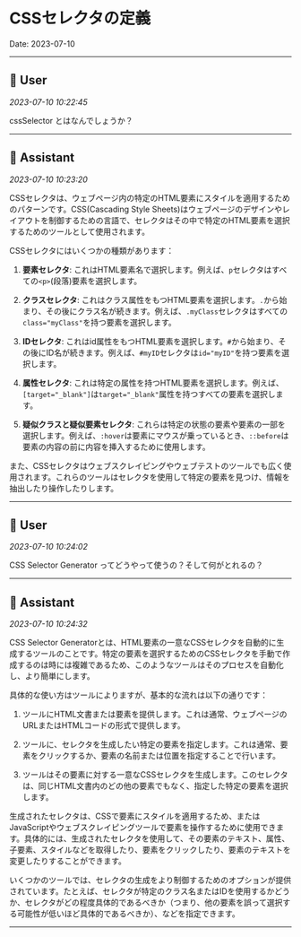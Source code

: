# CSSセレクタの定義

Date: 2023-07-10

---

## 👤 User
*2023-07-10 10:22:45*

cssSelector とはなんでしょうか？

---

## 🤖 Assistant
*2023-07-10 10:23:20*

CSSセレクタは、ウェブページ内の特定のHTML要素にスタイルを適用するためのパターンです。CSS(Cascading Style Sheets)はウェブページのデザインやレイアウトを制御するための言語で、セレクタはその中で特定のHTML要素を選択するためのツールとして使用されます。

CSSセレクタにはいくつかの種類があります：

1. **要素セレクタ**: これはHTML要素名で選択します。例えば、`p`セレクタはすべての`<p>`(段落)要素を選択します。

2. **クラスセレクタ**: これはクラス属性をもつHTML要素を選択します。`.`から始まり、その後にクラス名が続きます。例えば、`.myClass`セレクタはすべての`class="myClass"`を持つ要素を選択します。

3. **IDセレクタ**: これはid属性をもつHTML要素を選択します。`#`から始まり、その後にID名が続きます。例えば、`#myID`セレクタは`id="myID"`を持つ要素を選択します。

4. **属性セレクタ**: これは特定の属性を持つHTML要素を選択します。例えば、`[target="_blank"]`は`target="_blank"`属性を持つすべての要素を選択します。

5. **疑似クラスと疑似要素セレクタ**: これらは特定の状態の要素や要素の一部を選択します。例えば、`:hover`は要素にマウスが乗っているとき、`::before`は要素の内容の前に内容を挿入するために使用します。

また、CSSセレクタはウェブスクレイピングやウェブテストのツールでも広く使用されます。これらのツールはセレクタを使用して特定の要素を見つけ、情報を抽出したり操作したりします。

---

## 👤 User
*2023-07-10 10:24:02*

CSS Selector Generator ってどうやって使うの？そして何がとれるの？

---

## 🤖 Assistant
*2023-07-10 10:24:32*

CSS Selector Generatorとは、HTML要素の一意なCSSセレクタを自動的に生成するツールのことです。特定の要素を選択するためのCSSセレクタを手動で作成するのは時には複雑であるため、このようなツールはそのプロセスを自動化し、より簡単にします。

具体的な使い方はツールによりますが、基本的な流れは以下の通りです：

1. ツールにHTML文書または要素を提供します。これは通常、ウェブページのURLまたはHTMLコードの形式で提供します。

2. ツールに、セレクタを生成したい特定の要素を指定します。これは通常、要素をクリックするか、要素の名前または位置を指定することで行います。

3. ツールはその要素に対する一意なCSSセレクタを生成します。このセレクタは、同じHTML文書内のどの他の要素でもなく、指定した特定の要素を選択します。

生成されたセレクタは、CSSで要素にスタイルを適用するため、またはJavaScriptやウェブスクレイピングツールで要素を操作するために使用できます。具体的には、生成されたセレクタを使用して、その要素のテキスト、属性、子要素、スタイルなどを取得したり、要素をクリックしたり、要素のテキストを変更したりすることができます。

いくつかのツールでは、セレクタの生成をより制御するためのオプションが提供されています。たとえば、セレクタが特定のクラス名またはIDを使用するかどうか、セレクタがどの程度具体的であるべきか（つまり、他の要素を誤って選択する可能性が低いほど具体的であるべきか）、などを指定できます。

---
